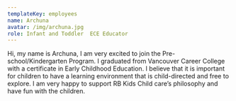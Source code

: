 ```yaml
---
templateKey: employees
name: Archuna
avatar: /img/archuna.jpg
role: Infant and Toddler  ECE Educator
---
```

Hi, my name is Archuna, I am very excited to join the Pre-school/Kindergarten Program. I graduated from Vancouver Career College with a certificate in Early Childhood Education. I believe that it is important for children to have a learning environment that is child-directed and free to explore. I am very happy to support RB Kids Child care’s philosophy and have fun with the children.
